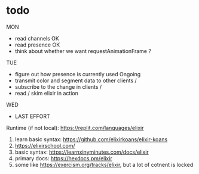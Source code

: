 # todo

MON

- read channels OK
- read presence OK
- think about whether we want requestAnimationFrame ?

TUE

- figure out how presence is currently used Ongoing
- transmit color and segment data to other clients /
- subscribe to the change in clients /
- read / skim elixir in action

WED

- LAST EFFORT

Runtime (if not local): https://replit.com/languages/elixir

1. learn basic syntax: https://github.com/elixirkoans/elixir-koans
2. https://elixirschool.com/
3. basic syntax: https://learnxinyminutes.com/docs/elixir
4. primary docs: https://hexdocs.pm/elixir
5. some like https://exercism.org/tracks/elixir, but a lot of cotnent is locked
